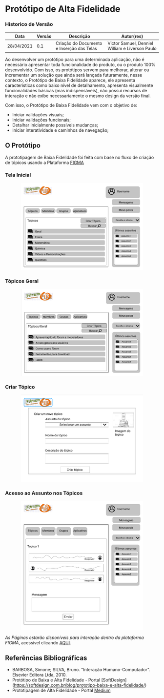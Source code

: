 # Protótipo de Alta Fidelidade

### Historico de Versão

| Data       | Versão | Descrição             | Autor(res)      |
| ---------- | ------ | --------------------- | --------------- |
| 28/04/2021 | 0.1    | Criação do Documento e Inserção das Telas  | Victor Samuel, Denniel William e Liverson Paulo  |

Ao desenvolver um protótipo para uma determinada aplicação, não é necessário apresentar toda funcionalidade do produto, ou o produto 100% desenvolvido. Com isso, os protótipos servem para melhorar, alterar ou incrementar um solução que ainda será lançada futuramente, nesse contexto, o Protótipo de Baixa Fidelidade aparece, ele apresenta caracterìsticas como baixo nível de detalhamento, apresenta visualmente funcionalidades básicas (mas indispensáveis), não possui recursos de interação e não exibe necessariamente o mesmo design da versão final. 

Com isso, o Protótipo de Baixa Fidelidade vem com o objetivo de:
* Iniciar validações visuais;
* Iniciar validações funcionais;
* Detalhar inicialmente possíveis mudanças;
* Iniciar interatividade e caminhos de navegação;

## O Protótipo 

A prototipagem de Baixa Fidelidade foi feita com base no fluxo de criação de tópicos usando a Plataforma [FIGMA](https://www.figma.com/)

### Tela Inicial 
<p align="center">
  <img src="../../assets/prototipos/baixa_fidelidade/inicial.png" width="400"/>
</p>

### Tópicos Geral
<p align="center">
  <img src="../../assets/prototipos/baixa_fidelidade/geral.png" width="400"/>
</p>

### Criar Tópico
<p align="center">
  <img src="../../assets/prototipos/baixa_fidelidade/criar.png" width="400"/>
</p>

### Acesso ao Assunto nos Tópicos
<p align="center">
  <img src="../../assets/prototipos/baixa_fidelidade/assunto_d.png" width="400"/>
</p>

*As Páginas estarão disponíveis para interação dentro da plataforma FIGMA*, acessível clicando [AQUI](https://www.figma.com/proto/PTWZzhjcBSBzPOqtIBMaGV/Prot%C3%B3tipo-de-Baixa-Fidelidade-F%C3%B3rum-Pir2?page-id=0%3A1&node-id=19%3A3&viewport=254%2C280%2C0.22335600852966309&scaling=scale-down).


## Referências Bibliográficas 

* BARBOSA, Simone; SILVA, Bruno. "Interação Humano-Computador". Elsevier Editora Ltda, 2010.
* Protótipo de Baixa e Alta Fidelidade - Portal [SoftDesign] (https://softdesign.com.br/blog/prototipo-baixa-e-alta-fidelidade/)
* Prototipagem de Alta Fidelidade - Portal [Medium](https://medium.com/somos-tera/prototipagem-de-alta-fidelidade-635d745b662b)


